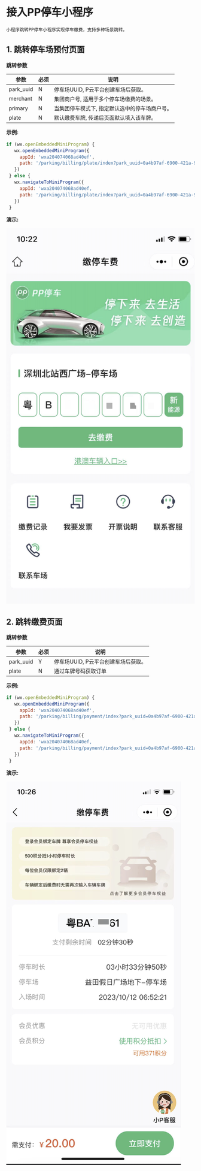 # 接入PP停车小程序

    小程序跳转PP停车小程序实现停车缴费，支持多种场景跳转。

## 1. 跳转停车场预付页面

**跳转参数**

|参数|必须|说明|
|---|---|---|
|park_uuid|N|停车场UUID, P云平台创建车场后获取。|
|merchant|N|集团商户号, 适用于多个停车场缴费的场景。|
|primary|N|当集团停车模式下, 指定默认选中的停车场商户号。|
|plate|N|默认缴费车牌, 传递后页面默认填入该车牌。|

**示例:**

```js
if (wx.openEmbeddedMiniProgram) {
   wx.openEmbeddedMiniProgram({
     appId: 'wxa204074068ad40ef',
     path: '/parking/billing/plate/index?park_uuid=0a4b97af-6900-421a-98fc-64ea0519f2c8'
   })
 } else {
   wx.navigateToMiniProgram({
     appId: 'wxa204074068ad40ef,
     path: '/parking/billing/plate/index?park_uuid=0a4b97af-6900-421a-98fc-64ea0519f2c8'
   })
 }
```

**演示:**

![图片](./media/pptc-wxapp-plate.png)

## 2. 跳转缴费页面

**跳转参数**

|参数|必须|说明|
|---|---|---|
|park_uuid|Y|停车场UUID, P云平台创建车场后获取。|
|plate|N|通过车牌号码获取订单|

**示例:**
```js
if (wx.openEmbeddedMiniProgram) {
   wx.openEmbeddedMiniProgram({
     appId: 'wxa204074068ad40ef',
     path: '/parking/billing/payment/index?park_uuid=0a4b97af-6900-421a-98fc-64ea0519f2c8&plate=XXX'
   })
 } else {
   wx.navigateToMiniProgram({
     appId: 'wxa204074068ad40ef,
     path: '/parking/billing/payment/index?park_uuid=0a4b97af-6900-421a-98fc-64ea0519f2c8&plate=XXX'
   })
 }
```

**演示:**

![图片](./media/pptc-wxapp-billing.png)
